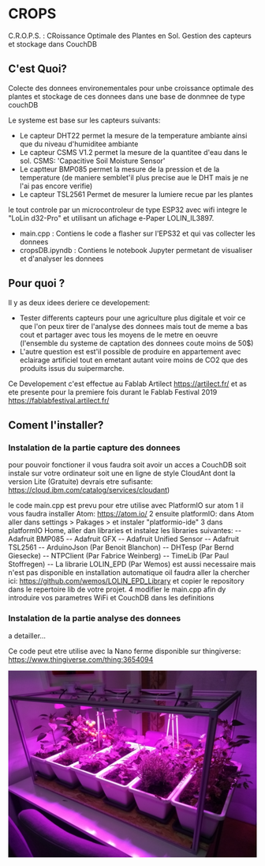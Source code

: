 # CROPS
C.R.O.P.S. : CRoissance Optimale des Plantes en Sol. Gestion des capteurs et stockage dans CouchDB

## C'est Quoi?
Colecte des donnees environementales pour unbe croissance optimale des plantes
et stockage de ces donnees dans une base de donmnee de type couchDB

Le systeme est base sur les capteurs suivants:
 - Le capteur DHT22 permet la mesure de la temperature ambiante
   ainsi que du niveau d'humiditee ambiante
 - Le capteur CSMS V1.2 permet la mesure de la quantitee d'eau dans le sol.
   CSMS: 'Capacitive Soil Moisture Sensor'
 - Le captteur BMP085 permet la mesure de la pression et de la temperature
   (de maniere semblet'il plus precise aue le DHT mais je ne l'ai pas encore verifie)
 - Le capteur TSL2561 Permet de mesurer la lumiere recue par les plantes
 
 le tout controle par un microcontroleur de type ESP32 avec wifi integre le "LoLin d32-Pro" et utilisant un afichage e-Paper LOLIN_IL3897.
 
 - main.cpp       : Contiens le code a flasher sur l'EPS32 et qui vas collecter les donnees
 - cropsDB.ipyndb : Contiens le notebook Jupyter permetant de visualiser et d'analyser les donnees
 
## Pour quoi ?
Il y as deux idees deriere ce developement:
- Tester differents capteurs pour une agriculture plus digitale et voir ce que l'on peux tirer de l'analyse des donnees mais tout de meme a bas cout et partager avec tous les moyens de le metre en oeuvre (l'ensemble du systeme de captation des donnees coute moins de 50$)
- L'autre question est est'il possible de produire en appartement avec eclairage artificiel tout en emetant autant voire moins de CO2 que des produits issus du suipermarche.

Ce Developement c'est effectue au Fablab Artilect https://artilect.fr/ et as ete presente pour la premiere fois durant le Fablab Festival 2019 https://fablabfestival.artilect.fr/
 
## Coment l'installer?

### Instalation de la partie capture des donnees
pour pouvoir fonctioner il vous faudra soit avoir un acces a CouchDB soit instale sur votre ordinateur soit une en ligne de style CloudAnt dont la version Lite (Gratuite) devrais etre sufisante: https://cloud.ibm.com/catalog/services/cloudant) 

le code main.cpp est prevu pour etre utilise avec PlatformIO sur atom
1 il vous faudra installer Atom: https://atom.io/
2 ensuite platformIO: dans Atom aller dans settings > Pakages > et instaler "platformio-ide"
3 dans platformIO Home, aller dan libraries et instalez les libraries suivantes:
-- Adafruit BMP085 
-- Adafruit GFX
-- Adafruit Unified Sensor
-- Adafruit TSL2561
-- ArduinoJson (Par Benoit Blanchon)
-- DHTesp (Par Bernd Giesecke)
-- NTPClient (Par Fabrice Weinberg)
-- TimeLib (Par Paul Stoffregen)
-- La librarie LOLIN_EPD (Par Wemos) est aussi necessaire mais n'est pas disponible en installation automatique oil faudra aller la chercher ici: https://github.com/wemos/LOLIN_EPD_Library et copier le repository dans le repertoire lib de votre projet.
4 modifier le main.cpp afin dy introduire vos parametres WiFi et CouchDB dans les definitions 
 
### Instalation de la partie analyse des donnees
a detailler...
 
Ce code peut etre utilise avec la Nano ferme disponible sur thingiverse: https://www.thingiverse.com/thing:3654094

![NanoFarm Picture](https://github.com/kolergy/CROPS/blob/master/IMG_20190528_093121088.jpg)
